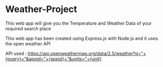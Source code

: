 # Weather-Project
This web app will give you the Temperature and Weather Data of your required search place

This web app has been created using Express.js with Node.js and it uses the open weather API

API used : https://api.openweathermap.org/data/2.5/weather?q="+{query}+"&appid="+{appid}+"&units="+{unit}
